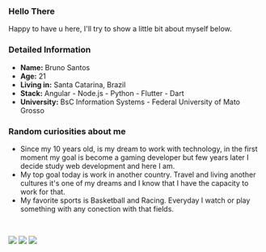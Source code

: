 <h3 align="left">
  Hello There
</h3>
<span align="left">
  Happy to have u here, I'll try to show a little bit about myself below.
</span>
<h3 align="left">
  Detailed Information
</h3>
<ul>
  <li><b>Name:</b> Bruno Santos</li>
  <li><b>Age:</b> 21</li>
  <li><b>Living in:</b> Santa Catarina, Brazil</li>
  <li><b>Stack:</b> Angular - Node.js - Python - Flutter - Dart </li>
  <li><b>University:</b> BsC Information Systems - Federal University of Mato Grosso</li>
</ul>
<h3 align="left">
  Random curiosities about me
</h3>
<ul>
  <li>Since my 10 years old, is my dream to work with technology, in the first moment my goal is become a gaming developer but few years later I decide study web development and here I am.</li>
  <li>My top goal today is work in another country. Travel and living another cultures it's one of my dreams and I know that I have the capacity to work for that.</li>
  <li>My favorite sports is Basketball and Racing. Everyday I watch or play something with any conection with that fields.</li>
</ul>
<br>

<p align="left">
<a href="mailto:bruno.lisa1200@gmail.com" alt="Gmail">
<img src="https://img.shields.io/badge/-bruno.lisa1200@gmail.com-e34c41?style=flat-square&labelColor=e34c41&logo=gmail&logoColor=white&link=bruno.lisa1200@gmail.com" /></a>
  
<a href="https://www.linkedin.com/in/bruno-limasa/" alt="Linkedin">
<img src="https://img.shields.io/badge/-Bruno%20Santos-blue?style=flat-square&logo=Linkedin&logoColor=white&link=https://www.linkedin.com/in/bruno-limasa/" /></a>

<a href="https://t.me/brunolima1200" alt="Telegram">
<img src="https://img.shields.io/badge/-@brunolima1200-blue?style=flat-square&logo=Telegram&logoColor=white&link=https://t.me/brunolima1200" /></a>
  
 </p>
